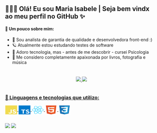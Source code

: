## 👩🏻‍💻 Olá! Eu sou Maria Isabele | Seja bem vindx ao meu perfil no GitHub ✨

#### 🤍 Um pouco sobre mim:
- 🔭 Sou analista de garantia de qualidade e desenvolvedora front-end :)
- 🪐 Atualmente estou estudando testes de software
- 💾 Adoro tecnologia, mas - antes de me descobrir - cursei Psicologia
- 📖 Me considero completamente apaixonada por livros, fotografia e música
#

<div align="center">
  <a href="https://www.linkedin.com/in/mariaisabelecarneiro/">
  <img width="42%" src="https://github-readme-stats.vercel.app/api?username=mariaisabele&show_icons=true&theme=dracula&include_all_commits=true&count_private=true"/>
  <img width="50%" src="https://github-readme-stats.vercel.app/api/top-langs/?username=mariaisabele&layout=compact&langs_count=7&theme=dracula"/>
</div>


<div style="display: inline_block"><br>
<h3>👾 Linguagens e tecnologias que utilizo:</h3>
  <img align="center" alt="Rafa-Js" height="30" width="40" src="https://raw.githubusercontent.com/devicons/devicon/master/icons/javascript/javascript-plain.svg">
  <img align="center" alt="Rafa-Ts" height="30" width="40" src="https://raw.githubusercontent.com/devicons/devicon/master/icons/typescript/typescript-plain.svg">
  <img align="center" alt="Rafa-React" height="30" width="40" src="https://raw.githubusercontent.com/devicons/devicon/master/icons/react/react-original.svg">
  <img align="center" alt="Rafa-HTML" height="30" width="40" src="https://raw.githubusercontent.com/devicons/devicon/master/icons/html5/html5-original.svg">
  <img align="center" alt="Rafa-CSS" height="30" width="40" src="https://raw.githubusercontent.com/devicons/devicon/master/icons/css3/css3-original.svg">
</div>

##

<div>
  <a href="https://www.linkedin.com/in/mariaisabelecarneiro/a" target="_blank"><img src="https://img.shields.io/badge/-LinkedIn-%230077B5?style=for-the-badge&logo=linkedin&logoColor=white" target="_blank"></a> 
  <a href = "mailto:mais.carneiro@gmail.com"><img src="https://img.shields.io/badge/-Gmail-%23333?style=for-the-badge&logo=gmail&logoColor=white" target="_blank"></a>
</div>
